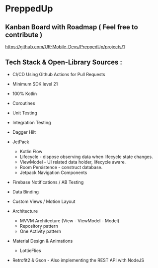 # PreppedUp

## Kanban Board with Roadmap ( Feel free to contribute ) 

https://github.com/UK-Mobile-Devs/PreppedUp/projects/1

##

## Tech Stack & Open-Library Sources : 
+ CI/CD Using Github Actions for Pull Requests
+ Minimum SDK level 21
+ 100% Kotlin  
+ Coroutines
+ Unit Testing
+ Integration Testing
+ Dagger Hilt
+ JetPack
   + Kotlin Flow 
   + Lifecycle - dispose observing data when lifecycle state changes.
   + ViewModel - UI related data holder, lifecycle aware.
   + Room Persistence - construct database.
   + Jetpack Navigation Components
+ Firebase Notifications / AB Testing
+ Data Binding
+ Custom Views / Motion Layout
+ Architecture
   + MVVM Architecture (View - ViewModel - Model)
   + Repository pattern
   + One Activity pattern

+ Material Design & Animations
   + LottieFlies
  
+ Retrofit2 & Gson - Also implementing the REST API with NodeJS
